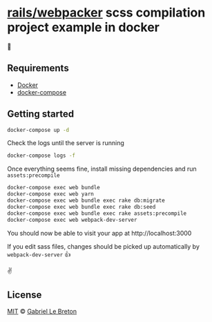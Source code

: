 # [rails/webpacker](https://github.com/rails/webpacker) scss compilation project example in docker

:tada:

## Requirements

* [Docker](https://www.docker.com/)
* [docker-compose](https://docs.docker.com/compose/)

## Getting started

```bash
docker-compose up -d
```

Check the logs until the server is running

```bash
docker-compose logs -f
```

Once everything seems fine, install missing dependencies and run `assets:precompile`

```bash
docker-compose exec web bundle
docker-compose exec web yarn
docker-compose exec web bundle exec rake db:migrate
docker-compose exec web bundle exec rake db:seed
docker-compose exec web bundle exec rake assets:precompile
docker-compose exec web webpack-dev-server
```

You should now be able to visit your app at http://localhost:3000

If you edit sass files, changes should be picked up automatically by `webpack-dev-server` :+1:

:v:

## License

[MIT](LICENSE.md) © [Gabriel Le Breton](https://gableroux.com)
